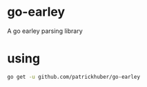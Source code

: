 # go-earley 

A go earley parsing library

# using

```bash
go get -u github.com/patrickhuber/go-earley
```

